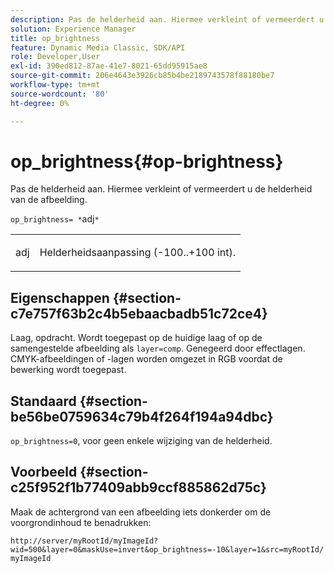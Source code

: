 ```yaml
---
description: Pas de helderheid aan. Hiermee verkleint of vermeerdert u de helderheid van de afbeelding.
solution: Experience Manager
title: op_brightness
feature: Dynamic Media Classic, SDK/API
role: Developer,User
exl-id: 390ed812-87ae-41e7-8021-65dd95915ae8
source-git-commit: 206e4643e3926cb85b4be2189743578f88180be7
workflow-type: tm+mt
source-wordcount: '80'
ht-degree: 0%

---
```


# op_brightness{#op-brightness}

Pas de helderheid aan. Hiermee verkleint of vermeerdert u de helderheid van de afbeelding.

`op_brightness= *`adj`*`

<table id="simpletable_2B5DB95B1FF044C8BD226D4F8311E806"> 
 <tr class="strow"> 
  <td class="stentry"> <p><span class="varname"> adj</span> </p> </td> 
  <td class="stentry"> <p>Helderheidsaanpassing (-100..+100 int). </p></td> 
 </tr> 
</table>

## Eigenschappen {#section-c7e757f63b2c4b5ebaacbadb51c72ce4}

Laag, opdracht. Wordt toegepast op de huidige laag of op de samengestelde afbeelding als `layer=comp`. Genegeerd door effectlagen. CMYK-afbeeldingen of -lagen worden omgezet in RGB voordat de bewerking wordt toegepast.

## Standaard {#section-be56be0759634c79b4f264f194a94dbc}

`op_brightness=0`, voor geen enkele wijziging van de helderheid.

## Voorbeeld {#section-c25f952f1b77409abb9ccf885862d75c}

Maak de achtergrond van een afbeelding iets donkerder om de voorgrondinhoud te benadrukken:

`http://server/myRootId/myImageId?wid=500&layer=0&maskUse=invert&op_brightness=-10&layer=1&src=myRootId/myImageId`
